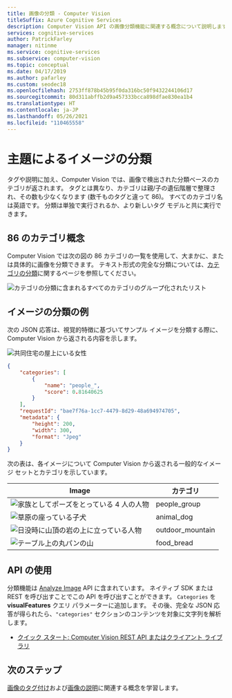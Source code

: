 ```yaml
---
title: 画像の分類 - Computer Vision
titleSuffix: Azure Cognitive Services
description: Computer Vision API の画像分類機能に関連する概念について説明します。
services: cognitive-services
author: PatrickFarley
manager: nitinme
ms.service: cognitive-services
ms.subservice: computer-vision
ms.topic: conceptual
ms.date: 04/17/2019
ms.author: pafarley
ms.custom: seodec18
ms.openlocfilehash: 2753ff878b45b95f0da316bc50f9432244106d17
ms.sourcegitcommit: 80d311abffb2d9a457333bcca898dfae830ea1b4
ms.translationtype: HT
ms.contentlocale: ja-JP
ms.lasthandoff: 05/26/2021
ms.locfileid: "110465558"
---
```

# <a name="categorize-images-by-subject-matter"></a>主題によるイメージの分類

タグや説明に加え、Computer Vision では、画像で検出された分類ベースのカテゴリが返されます。 タグとは異なり、カテゴリは親/子の遺伝階層で整理され、その数も少なくなります (数千ものタグと違って 86)。 すべてのカテゴリ名は英語です。 分類は単独で実行されるか、より新しいタグ モデルと共に実行できます。

## <a name="the-86-category-concept"></a>86 のカテゴリ概念

Computer Vision では次の図の 86 カテゴリの一覧を使用して、大まかに、または具体的に画像を分類できます。 テキスト形式の完全な分類については、[カテゴリの分類](category-taxonomy.md)に関するページを参照してください。

![カテゴリの分類に含まれるすべてのカテゴリのグループ化されたリスト](./Images/analyze_categories-v2.png)

## <a name="image-categorization-examples"></a>イメージの分類の例

次の JSON 応答は、視覚的特徴に基づいてサンプル イメージを分類する際に、Computer Vision から返される内容を示します。

![共同住宅の屋上にいる女性](./Images/woman_roof.png)

```json
{
    "categories": [
        {
            "name": "people_",
            "score": 0.81640625
        }
    ],
    "requestId": "bae7f76a-1cc7-4479-8d29-48a694974705",
    "metadata": {
        "height": 200,
        "width": 300,
        "format": "Jpeg"
    }
}
```

次の表は、各イメージについて Computer Vision から返される一般的なイメージ セットとカテゴリを示しています。

| Image | カテゴリ |
|-------|----------|
| ![家族としてポーズをとっている 4 人の人物](./Images/family_photo.png) | people_group |
| ![草原の座っている子犬](./Images/cute_dog.png) | animal_dog |
| ![日没時に山頂の岩の上に立っている人物](./Images/mountain_vista.png) | outdoor_mountain |
| ![テーブル上の丸パンの山](./Images/bread.png) | food_bread |

## <a name="use-the-api"></a>API の使用

分類機能は [Analyze Image](https://westcentralus.dev.cognitive.microsoft.com/docs/services/computer-vision-v3-2/operations/56f91f2e778daf14a499f21b) API に含まれています。 ネイティブ SDK または REST を呼び出すことでこの API を呼び出すことができます。 `Categories` を **visualFeatures** クエリ パラメーターに追加します。 その後、完全な JSON 応答が得られたら、`"categories"` セクションのコンテンツを対象に文字列を解析します。

* [クイック スタート: Computer Vision REST API またはクライアント ライブラリ](./quickstarts-sdk/image-analysis-client-library.md?pivots=programming-language-csharp)

## <a name="next-steps"></a>次のステップ

[画像のタグ付け](concept-tagging-images.md)および[画像の説明](concept-describing-images.md)に関連する概念を学習します。
